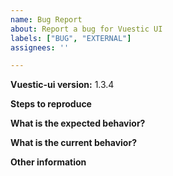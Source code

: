 ```yaml
---
name: Bug Report
about: Report a bug for Vuestic UI
labels: ["BUG", "EXTERNAL"]
assignees: ''

---
```


**Vuestic-ui version:** 1.3.4

**Steps to reproduce**

**What is the expected behavior?**

**What is the current behavior?**

**Other information**
